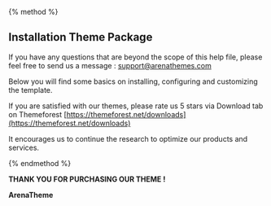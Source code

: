{% method %}
## Installation Theme Package

If you have any questions that are beyond the scope of this help file, please feel free to send us a message : <a href="mailto:support@arenathemes.com">support@arenathemes.com</a>

Below you will find some basics on installing, configuring and customizing the template.

If you are satisfied with our themes, please rate us 5 stars via Download tab on Themeforest [https://themeforest.net/downloads](https://themeforest.net/downloads)

It encourages us to continue the research to optimize our products and services.

{% endmethod %}

**THANK YOU FOR PURCHASING OUR THEME !**


**ArenaTheme**
